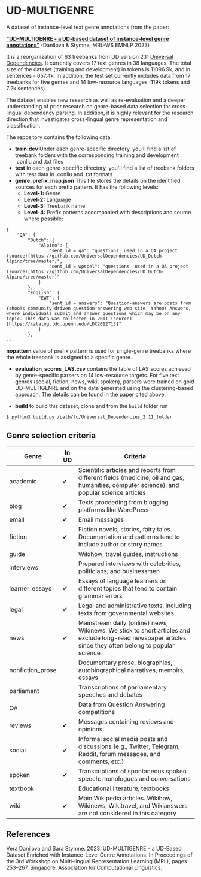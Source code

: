 # UD-MULTIGENRE
A dataset of instance-level text genre annotations from the paper:

[**"UD-MULTIGENRE - a UD-based dataset of instance-level genre annotations"**](https://aclanthology.org/2023.mrl-1.19/) (Danilova & Stymne, MRL-WS EMNLP 2023)

It is a reorganization of 63 treebanks from UD version 2.11 [Universal Dependencies](https://lindat.mff.cuni.cz/repository/xmlui/handle/11234/1-4923). It currently covers 17 text genres in 38 languages. The total size of the dataset (training and development) in tokens is 11096.9k, and in sentences - 657.4k. In addition, the test set currently includes data from 17 treebanks for five genres and 14 low-resource languages (119k tokens and 7.2k sentences).

The dataset enables new research as well as re-evaluation and a deeper understanding of prior research on genre-based data selection for cross-lingual dependency parsing. In addition, it is highly relevant for the research direction that investigates cross-lingual genre representation and classification.

The repository contains the following data: 
- **train:dev** Under each genre-specific directory, you'll find a list of treebank folders with the corresponding training and development .conllu and .txt files
- **test** In each genre-specific directory, you'll find a list of treebank folders with test data in .conllu and .txt formats
- **genre_prefix_map.json** This file stores the details on the identified sources for each prefix pattern. It has the following levels:
     * **Level-1:** Genre
     * **Level-2:** Language
     * **Level-3:** Treebank name
     * **Level-4:** Prefix patterns accompanied with descriptions and source where possible:
```
{
    "QA": {
        "Dutch": {
            "Alpino": {
                "sent_id = qa": "questions  used in a QA project (source)[https://github.com/UniversalDependencies/UD_Dutch-Alpino/tree/master]",
                "sent_id = wpspel": "questions  used in a QA project (source)[https://github.com/UniversalDependencies/UD_Dutch-Alpino/tree/master]"
            }
        },
        "English": {
            "EWT": {
                "sent_id = answers": "Question-answers are posts from Yahoo!s community-driven question-answering web site, Yahoo! Answers, where individuals submit and answer questions which may be on any topic. This data was collected in 2011 (source)[https://catalog.ldc.upenn.edu/LDC2012T13]"
            }
        },
...
```
**nopattern** value of prefix pattern is used for single-genre treebanks where the whole treebank is assigned to a specific genre.
- **evaluation_scores_LAS.csv** contains the table of LAS scores 
achieved by genre-specific parsers on 14 low-resource targets. For five text genres (social, fiction, news, wiki, spoken), parsers were trained on gold UD-MULTIGENRE and on the data generated using the clustering-based approach. The details can be found in the paper cited above.

- **build** to build this dataset, clone and from the `build` folder run 

```bash
$ python3 build.py /path/to/Universal_Dependencies_2.11_folder
```

## Genre selection criteria

| Genre            | In UD        | Criteria                                                                                                      |
|------------------|--------------|----------------------------------------------------------------------------------------------------------------|
| academic         | ✔            | Scientific articles and reports from different fields (medicine, oil and gas, humanities, computer science), and popular science articles |
| blog             | ✔            | Texts proceeding from blogging platforms like WordPress                                                        |
| email            | ✔            | Email messages                                                                                                |
| fiction          | ✔            | Fiction novels, stories, fairy tales. Documentation and patterns tend to include author or story names         |
| guide            |              | Wikihow, travel guides, instructions                                                                          |
| interviews       |              | Prepared interviews with celebrities, politicians, and businessmen                                            |
| learner\_essays  | ✔            | Essays of language learners on different topics that tend to contain grammar errors                            |
| legal            | ✔            | Legal and administrative texts, including texts from governmental websites                                     |
| news             | ✔            | Mainstream daily (online) news, Wikinews. We stick to short articles and exclude long-read newspaper articles since they often belong to popular science |
| nonfiction\_prose |            | Documentary prose, biographies, autobiographical narratives, memoirs, essays                                   |
| parliament       |              | Transcriptions of parliamentary speeches and debates                                                           |
| QA               |              | Data from Question Answering competitions                                                                     |
| reviews          | ✔            | Messages containing reviews and opinions                                                                      |
| social           | ✔            | Informal social media posts and discussions (e.g., Twitter, Telegram, Reddit, forum messages, and comments, etc.) |
| spoken           | ✔            | Transcriptions of spontaneous spoken speech: monologues and conversations                                     |
| textbook         |              | Educational literature, textbooks                                                                              |
| wiki             | ✔            | Main Wikipedia articles. Wikihow, Wikinews, Wikitravel, and Wikianswers are not considered in this category    |

## References

Vera Danilova and Sara Stymne. 2023. UD-MULTIGENRE – a UD-Based Dataset Enriched with Instance-Level Genre Annotations. In Proceedings of the 3rd Workshop on Multi-lingual Representation Learning (MRL), pages 253–267, Singapore. Association for Computational Linguistics.
